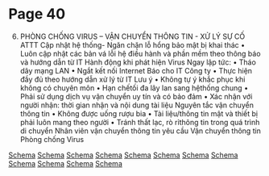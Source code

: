 # Page 40

6. PHÒNG CHỐNG VIRUS – VẬN CHUYỂN THÔNG TIN - XỬ LÝ SỰ CỐ ATTT
Cập nhật hệ thống- Ngăn
chặn lỗ hổng bảo mật bị khai
thác
• Luôn cập nhật các bản vá lỗi
hệ điều hành và phần mềm
theo thông báo và hướng dẫn
từ IT
Hành động khi phát hiện
Virus
Ngay lập tức:
• Tháo dây mạng LAN
• Ngắt kết nối Internet
Báo cho IT Công ty
• Thực hiện đầy đủ theo hướng
dẫn xử lý từ IT
Lưu ý
• Không tự ý khắc phục khi
không có chuyên môn
• Hạn chếtối đa lây lan sang
hệthống chung
• Phải sử dụng dịch vụ vận chuyển uy tín và có bảo đảm
• Xác nhận với người nhận: thời gian nhận và nội dung tài liệu
Nguyên tắc vận chuyển
thông tin
• Không được uống rượu bia
• Tài liệu/thông tin mật và thiết bị phải luôn mang theo người
• Tránh thất lạc, rò rỉthông tin trong quá trình di chuyển
Nhân viên vận chuyển
thông tin yêu cầu
Vận chuyển
thông tin
Phòng
chống
Virus

[Schema](page_40_img_0.png)
[Schema](page_40_img_1.png)
[Schema](page_40_img_2.png)
[Schema](page_40_img_3.png)
[Schema](page_40_img_4.png)
[Schema](page_40_img_5.png)
[Schema](page_40_img_6.png)
[Schema](page_40_img_7.png)
[Schema](page_40_img_8.png)
[Schema](page_40_img_9.png)
[Schema](page_40_img_10.png)
[Schema](page_40_img_11.png)
